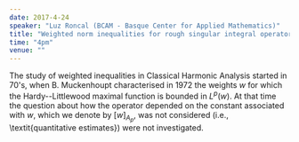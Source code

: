 ```yaml
---
date: 2017-4-24
speaker: "Luz Roncal (BCAM - Basque Center for Applied Mathematics)"
title: "Weighted norm inequalities for rough singular integral operators"
time: "4pm"
venue: ""
---
```

The study of weighted inequalities in Classical Harmonic
Analysis started in 70's, when B. Muckenhoupt characterised in 1972 the
weights $w$ for which the Hardy--Littlewood maximal function is bounded in
$L^p(w)$. At that time the question about how the operator depended on the
constant associated with $w$, which we denote by $[w]_{A_p}$, was not
considered (i.e., \\textit{quantitative estimates}) were not investigated.

